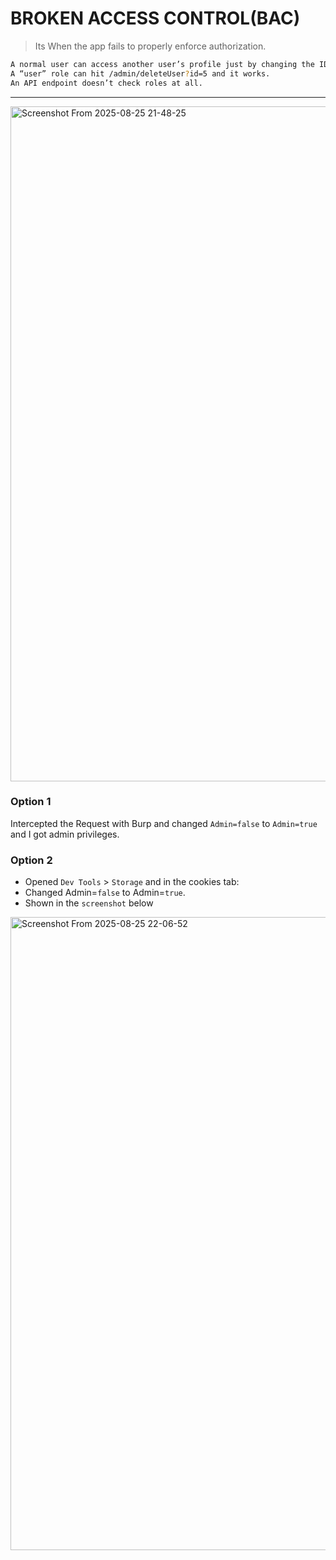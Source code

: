 # BROKEN ACCESS CONTROL(BAC)

> Its When the app fails to properly enforce authorization.
```bash
A normal user can access another user’s profile just by changing the ID.
A “user” role can hit /admin/deleteUser?id=5 and it works.
An API endpoint doesn’t check roles at all.
```
------

<img width="1920" height="1080" alt="Screenshot From 2025-08-25 21-48-25" src="https://github.com/user-attachments/assets/5720f0ed-dd81-40c9-a54a-d7507c421e25" />

### Option 1 
Intercepted the Request with Burp and changed `Admin=false` to `Admin=true` and I got admin privileges.

### Option 2
- Opened `Dev Tools` > `Storage` and in the cookies tab:
- Changed Admin=`false` to Admin=`true`.
- Shown in the `screenshot` below

<img width="1920" height="1013" alt="Screenshot From 2025-08-25 22-06-52" src="https://github.com/user-attachments/assets/4575f53b-de27-485a-8d91-bbbc8f9481b7" />
